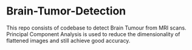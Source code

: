 # Brain-Tumor-Detection

This repo consists of codebase to detect Brain Tumour from MRI scans. 
Principal Component Analysis is used to reduce the dimensionality of flattened images and still achieve good accuracy.
